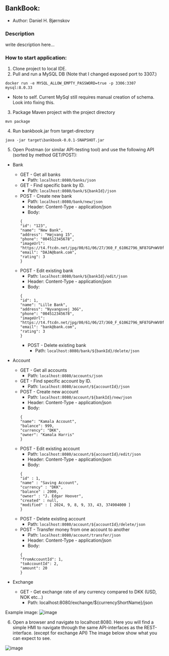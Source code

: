 ## BankBook:
- Author: Daniel H. Bjørnskov
### Description
write description here...
### How to start application:
1. Clone project to local IDE.
2. Pull and run a MySQL DB (Note that I changed exposed port to 3307.)

```docker run -e MYSQL_ALLOW_EMPTY_PASSWORD=true -p 3306:3307 mysql:8.0.33```

* Note to self. Current MySql still requires manual creation of schema. Look into fixing this.

3. Package Maven project with the project directory

```mvn package```

4. Run bankbook.jar from target-directory

```java -jar target\bankbook-0.0.1-SNAPSHOT.jar```

5. Open Postman (or similar API-testing tool) and use the following API (sorted by method GET/POST):

- Bank
  - GET - Get all banks
    - Path: ```localhost:8080/banks/json```
  - GET - Find specific bank by ID.
    - Path: ```localhost:8080/bank/${bankId}/json``` 
  - POST - Create new bank
      - Path: ```localhost:8080/bank/new/json```
      - Header: Content-Type - application/json
      - Body:
      ```
      {
      "id": "123",
      "name": "New Bank",
      "address": "Højvang 15",
      "phone": "004512345678",
      "imageUrl": "https://t4.ftcdn.net/jpg/00/61/06/27/360_F_61062796_NF87GPnWV0fQ2LhoYNlyjev0PocRwZj9.jpg",
      "email": "DAJA@bank.com",
      "rating": 3
      }
      ```
  - POST - Edit existing bank
      - Path: ```localhost:8080/bank/${bankId}/edit/json```
      - Header: Content-Type - application/json
      - Body:
      ```
      {
      "id": 1,
      "name": "Lille Bank",
      "address": "Nyvangsvej 36G",
      "phone": "004512345678",
      "imageUrl": "https://t4.ftcdn.net/jpg/00/61/06/27/360_F_61062796_NF87GPnWV0fQ2LhoYNlyjev0PocRwZj9.jpg",
      "email": "bank@bank.com",
      "rating": 3
      }
      ```
    - POST - Delete existing bank
        - Path: ```localhost:8080/bank/${bankId}/delete/json```
   

- Account
    - GET - Get all accounts
        - Path: ```localhost:8080/accounts/json```
    - GET - Find specific account by ID.
        - Path: ```localhost:8080/account/${accountId}/json```
    - POST - Create new account
      - Path: ```localhost:8080/account/${bankId}/new/json```
      - Header: Content-Type - application/json
      - Body:
      ```
      {
      "name": "Kamala Account",
      "balance": 999,
      "currency": "DKK",
      "owner": "Kamala Harris"
      }
      ```
    - POST - Edit existing account
      - Path: ```localhost:8080/account/${accountId}/edit/json```
      - Header: Content-Type - application/json
      - Body:
      ```
      {
      "id" : 1,
      "name" : "Saving Account",
      "currency" : "DKK",
      "balance" : 2000,
      "owner" : "J. Edgar Hoover",
      "created" : null,
      "modified" : [ 2024, 9, 8, 9, 33, 43, 374904000 ]
      }
      ```
    - POST - Delete existing account
      - Path: ```localhost:8080/account/${accountId}/delete/json```
    - POST - Transfer money from one account to another
      - Path: ```localhost:8080/account/transfer/json```
      - Header: Content-Type - application/json
      - Body:
      ```
      {
      "fromAccountId": 1,
      "toAccountId": 2,
      "amount": 20
      }
      ```

- Exchange
  - GET - Get exchange rate of any currency compared to DKK (USD, NOK etc...)
    - Path: localhost:8080/exchange/${currencyShortName}/json

Example image:
![image](documentation/Rest-API-demo.jpg)

6. Open a browser and navigate to localhost:8080. 
Here you will find a simple HMI to navigate through the same API-interfaces as the REST-interface. (except for exchange API)
The image below show what you can expect to see. 

![image](documentation/bankbook.jpg)

